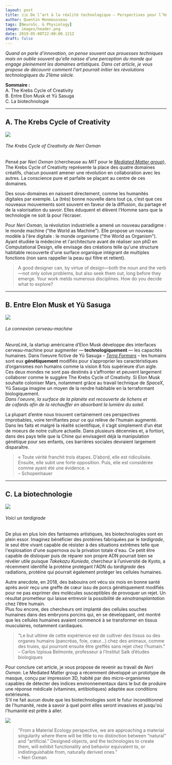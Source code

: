 ```yaml
---
layout: post
title: 🇫🇷 De l’art à la réalité technologique – Perspectives pour l’Humanité augmentée (Part. 1)
author: Quentin Monmousseau
tags: [NeuroSc. & Physiology]
image: images/header.png
date: 2019-05-08T22:00:00.121Z
draft: false
---
```


*Quand on parle d'innovation, on pense souvent aux prouesses techniques mais on oublie souvent qu'elle naisse d'une perception du monde qui engage pleinement les domaines artistiques. Dans cet article, je vous propose de découvrir comment l'art pourrait initier les révolutions technologiques du 21ème siècle.*

**Sommaire :**  
A. The Krebs Cycle of Creativity  
B. Entre Elon Musk et Yū Sasuga  
C. La biotechnologie  

---

## A. The Krebs Cycle of Creativity

![](images/krebs.png)
###### The Krebs Cycle of Creativity de *Neri Oxman*

Pensé par *Neri Oxman* (chercheuse au *MIT* pour le *[Mediated Matter group](https://mediatedmattergroup.com/)*), The Krebs Cycle of Creativity représente la place des quatre domaines créatifs, chacun pouvant amener une révolution en collaboration avec les autres. La conscience pure et parfaite se plaçant au centre de ces domaines.

Des sous-domaines en naissent directement, comme les humanités digitales par exemple. La (très) bonne nouvelle dans tout ça, c’est que ces nouveaux mouvements sont souvent en faveur de la diffusion, du partage et de la valorisation du savoir. Elles éduquent et élèvent l’Homme sans que la technologie ne soit là pour l’écraser.

Pour *Neri Oxman*, la révolution industrielle a amené un nouveau paradigme : le monde machine ("the World as Machine"). Elle propose un nouveau modèle à l'ère digitale : le monde organisme ("the World as Organism"). Ayant étudiée la médecine et l'architecture avant de réaliser son phD en Computational Design, elle envisage des créations telle qu'une structure habitable recouverte d'une surface organique intégrant de multiples fonctions (non sans rappeller la peau qui filtre et retient).

> A good designer can, by virtue of design—both the noun and the verb—not only solve problems, but also seek them out, long before they emerge. Your work melds numerous disciplines. How do you decide what to explore?

---

## B. Entre Elon Musk et Yū Sasuga

![](images/neura.jpg)
###### La connexion cerveau-machine

*NeuraLink*, la startup américaine d’Elon Musk développe des interfaces cerveau-machine pour augmenter — **technologiquement** — les capacités humaines. Dans l’oeuvre fictive de Yū Sasuga – *[Terra Formars](https://www.youtube.com/watch?v=zQ-9UYfmmuU)* – les humains sont eux **génétiquement** modifiés pour s’approprier les caractéristiques d’organismes non humains comme la vision 8 fois supérieure d’un aigle.  
Ces deux mondes ne sont pas destinés à s’affronter et peuvent largement collaborer comme le suggère The Krebs Cycle of Creativity. Si Elon Musk souhaite coloniser Mars, notamment grâce au travail technique de *SpaceX*, Yū Sasuga imagine un moyen de la rendre habitable en la terraformant biologiquement.  
*Dans l'oeuvre, la surface de la planète est recouverte de lichens et de cafards afin de la réchauffer en absorbant la lumière du soleil.*

La plupart d’entre nous trouvent certainement ces perspectives improbables, voire terrifiantes pour ce qui relève de l’humain augmenté. Dans les faits et malgré la réalité scientifique, il s’agit simplement d’un état de moeurs de notre culture actuelle. Dans plusieurs décennies et, a fortiori, dans des pays telle que la Chine qui envisagent déjà la manipulation génétique pour ses enfants, ces barrières sociales devraient largement disparaître.

> « Toute vérité franchit trois étapes. D’abord, elle est ridiculisée. Ensuite, elle subit une forte opposition. Puis, elle est considérée comme ayant été une évidence. »  
– Schopenhauer

---

## C. La biotechnologie

![](images/tardigrades-orig.jpg)
###### Voici un *tardigrade*

De plus en plus loin des fantasmes artistiques, les biotechnologies sont en plein essor. Imaginez bénéficier des protéines fabriquées par le *tardigrade*, le seul être vivant capable de résister à des situations extrêmes telle que l'explosation d'une supernova ou la privation totale d'eau. Ce petit être capable de disloquer puis de réparer son propre ADN pourrait bien se révéler utile puisque *Takekazu Kunieda*, chercheur à l’université de Kyoto, a récemment identifié la protéine protégant l'ADN du *tardigrade* des radiations, protéine qui pourrait également protéger les cellules humaines.

Autre anecdote, en 2018, des babouins ont vécu six mois en bonne santé après avoir reçu une greffe de cœur issu de porcs génétiquement modifiés pour ne pas exprimer des molécules susceptibles de provoquer un rejet. Un résultat prometteur qui laisse entrevoir la possibilité de *xénotransplantation* chez l’être humain.  
Plus fou encore, des chercheurs ont implanté des cellules souches humaines dans des embryons porcins qui, en se développant, ont montré que les cellules humaines avaient commencé à se transformer en tissus musculaires, notamment cardiaques.

> "Le but ultime de cette expérience est de cultiver des tissus ou des organes humains (pancréas, foie, cœur…) chez des animaux, comme des truies, qui pourront ensuite être greffés sans rejet chez l’humain."  
– Carlos Izpisua Belmonte, professeur à l’Institut Salk d’études biologiques

Pour conclure cet article, je vous propose de revenir au travail de *Neri Oxman*. Le Mediated Matter group a récemment développé un prototype de masque, conçu par impression 3D, habité par des micro-organismes capables de détecter des indices environnementaux dans le but de produire une réponse médicale (vitamines, antibiotiques) adaptée aux conditions extérieures.  
S'il ne fait aucun doute que les biotechnologies sont le futur inconditionnel de l'humanité, reste à savoir à quel point elles seront invasives et jusqu'où l'humanité est prête à aller.

![](images/mask.jpg)

> "From a Material Ecology perspective, we are approaching a material singularity where there will be little to no distinction between “natural” and “artificial.” Designed objects, and the technologies to create them, will exhibit functionality and behavior equivalent to, or indistinguishable from, naturally derived ones."  
– Neri Oxman